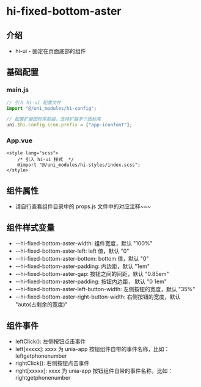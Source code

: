 # hi-fixed-bottom-aster

## 介绍

-   hi-ui - 固定在页面底部的组件

## 基础配置

### main.js

```javascript
// 引入 hi-ui 配置文件
import "@/uni_modules/hi-config";

// 配置扩展图标库前缀，支持扩展多个图标库
uni.$hi.config.icon.prefix = ["app-iconfont"];
```

### App.vue

```vue
<style lang="scss">
    /* 引入 hi-ui 样式  */
    @import "@/uni_modules/hi-styles/index.scss";
</style>
```

## 组件属性

-   请自行查看组件目录中的 props.js 文件中的对应注释~~~

## 组件样式变量

-   --hi-fixed-bottom-aster-width: 组件宽度，默认 "100%"
-   --hi-fixed-bottom-aster-left: left 值，默认 "0"
-   --hi-fixed-bottom-aster-bottom: bottom 值，默认 "0"
-   --hi-fixed-bottom-aster-padding: 内边距，默认 "1em"
-   --hi-fixed-bottom-aster-gap: 按钮之间的间距，默认 "0.85em"
-   --hi-fixed-bottom-aster-padding: 按钮内边距， 默认 "0 1em"
-   --hi-fixed-bottom-aster-left-button-width: 左侧按钮的宽度，默认 "35%"
-   --hi-fixed-bottom-aster-right-button-width: 右侧按钮的宽度，默认 "auto(占剩余的宽度)"

## 组件事件

-   leftClick(): 左侧按钮点击事件
-   left[xxxxx]: xxxx 为 unia-app 按钮组件自带的事件名称，比如：leftgetphonenumber
-   rightClick(): 右侧按钮点击事件
-   right[xxxxx]: xxxx 为 unia-app 按钮组件自带的事件名称，比如：rightgetphonenumber
